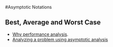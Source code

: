 #Asymptotic Notations

## Best, Average and Worst Case

- [Why performance analysis](https://www.geeksforgeeks.org/analysis-of-algorithms-set-1-asymptotic-analysis/#).
- [Analyzing a problem using asymptotic analysis](https://www.geeksforgeeks.org/analysis-of-algorithms-set-2-asymptotic-analysis)
